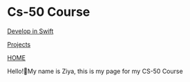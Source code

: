 # Cs-50 Course

<a href="/DEVELOPWSWİFT.md">Develop in Swift</a>

<a href="/PROJECTS.md">Projects</a>

<a href="/README.md">HOME</a>


Hello!👋My name is Ziya, this is my page for my CS-50 Course
